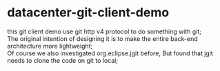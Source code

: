 # datacenter-git-client-demo

this git client demo use git http v4 protocol to do something with git; \
The original intention of designing it is to make the entire back-end architecture more lightweight;\
Of course we also investigated org.eclipse.jgit before, But found that jgit needs to clone the code on git to local;
